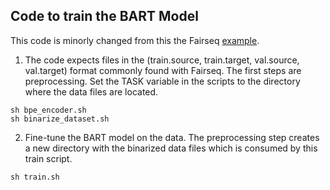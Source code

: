 ## Code to train the BART Model

This code is minorly changed from this the Fairseq [example](https://github.com/pytorch/fairseq/blob/main/examples/bart/README.summarization.md).

1. The code expects files in the (train.source, train.target, val.source, val.target) format commonly found with Fairseq. The first steps are preprocessing. Set the TASK variable in the scripts to the directory where the data files are located. 
```
sh bpe_encoder.sh
sh binarize_dataset.sh
``` 
2. Fine-tune the BART model on the data. The preprocessing step creates a new directory with the binarized data files which is consumed by this train script.
```
sh train.sh
``` 

